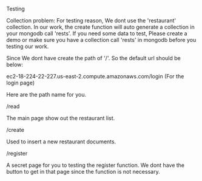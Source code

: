 Testing

Collection problem: For testing reason, We dont use the 'restaurant' collection. In our work, the create function will auto generate a collection in your mongodb call 'rests'. If you need some data to test, Please create a demo or make sure you have a collection call 'rests' in mongodb before you testing our work.

Since We dont have create the path of '/'. So the default url should be below:

ec2-18-224-22-227.us-east-2.compute.amazonaws.com/login (For the login page)

Here are the path name for you.

/read

The main page show out the restaurant list.

/create

Used to insert a new restaurant documents.

/register

A secret page for you to testing the register function. We dont have the button to get in that page since the function is not necessary.
